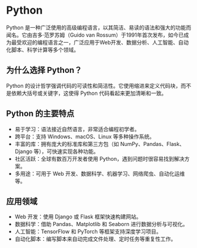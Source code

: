 # Python

Python 是一种广泛使用的高级编程语言，以其简洁、易读的语法和强大的功能而闻名。它由吉多·范罗苏姆（Guido van Rossum）于1991年首次发布，如今已成为最受欢迎的编程语言之一，广泛应用于Web开发、数据分析、人工智能、自动化脚本、科学计算等多个领域。

## 为什么选择 Python？

Python 的设计哲学强调代码的可读性和简洁性。它使用缩进来定义代码块，而不是依赖大括号或关键字，这使得 Python 代码看起来更加清晰和一致。


## Python 的主要特点
- 易于学习：语法接近自然语言，非常适合编程初学者。
- 跨平台：支持 Windows、macOS、Linux 等多种操作系统。
- 丰富的库：拥有庞大的标准库和第三方包（如 NumPy、Pandas、Flask、Django 等），可快速实现各种功能。
- 社区活跃：全球有数百万开发者使用 Python，遇到问题时很容易找到解决方案。
- 多用途：可用于 Web 开发、数据科学、机器学习、网络爬虫、自动化运维等。

## 应用领域
- Web 开发：使用 Django 或 Flask 框架快速构建网站。
- 数据科学：借助 Pandas、Matplotlib 和 Seaborn 进行数据分析与可视化。
- 人工智能：TensorFlow 和 PyTorch 等框架支持深度学习项目。
- 自动化脚本：编写脚本来自动完成文件处理、定时任务等重复性工作。